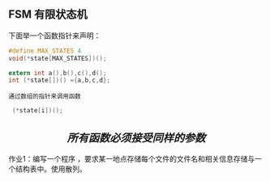 ## FSM 有限状态机

下面举一个函数指针来声明：

```c
#define MAX_STATES 4
void(*state[MAX_STATES])();

```

```c
extern int a(),b(),c(),d();
int (*state[])() ={a,b,c,d};
```

`通过数组的指针来调用函数`

```c
 (*state[i])();
 ```

 $$所有函数必须接受同样的参数$$
---

作业1：编写一个程序 ，要求某一地点存储每个文件的文件名和相关信息存储与一个结构表中。使用散列。
